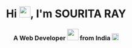 <!-- - 👋 Hi, I’m @souritaray
- 👀 I’m interested in coding and developing cool websites
- 🌱 I’m currently learning Full Stack Web Development
- 📫 How to reach me: 
    + [Linked In-Sourita Ray](www.linkedin.com/in/sourita-ray-89bab0212)
    + [Email-id Sourita Ray](souritaray@gmail.com) -->

### <h1 align="center">Hi <img src="https://github.com/TheDudeThatCode/TheDudeThatCode/blob/master/Assets/wave.gif" width="29px">, I'm SOURITA RAY</h1>
<h3 align="center">A Web Developer <img src="https://github.com/TheDudeThatCode/TheDudeThatCode/blob/master/Assets/Developer.gif" width="30px"> from India <img src="https://github.com/TheDudeThatCode/TheDudeThatCode/blob/master/Assets/Rocket.gif" width="18px"></h3>
